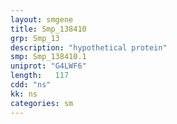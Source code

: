 ```yaml
---
layout: smgene
title: Smp_138410
grp: Smp_13
description: "hypothetical protein"
smp: Smp_138410.1
uniprot: "G4LWF6"
length:   117
cdd: "ns"
kk: ns
categories: sm
---
```

